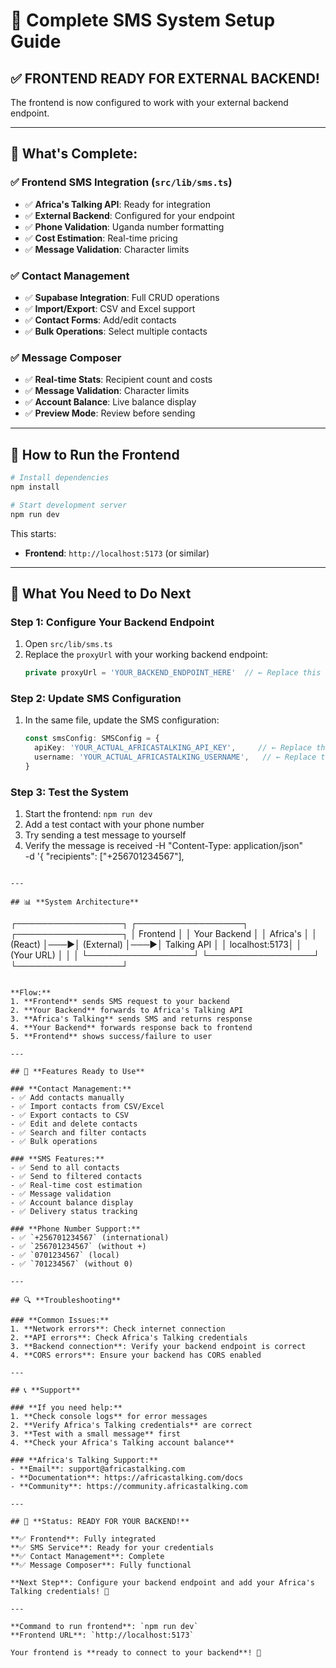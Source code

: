 # 🚀 Complete SMS System Setup Guide

## ✅ **FRONTEND READY FOR EXTERNAL BACKEND!**

The frontend is now configured to work with your external backend endpoint.

---

## 🎯 **What's Complete:**

### ✅ Frontend SMS Integration (`src/lib/sms.ts`)
- ✅ **Africa's Talking API**: Ready for integration
- ✅ **External Backend**: Configured for your endpoint
- ✅ **Phone Validation**: Uganda number formatting
- ✅ **Cost Estimation**: Real-time pricing
- ✅ **Message Validation**: Character limits

### ✅ Contact Management
- ✅ **Supabase Integration**: Full CRUD operations
- ✅ **Import/Export**: CSV and Excel support
- ✅ **Contact Forms**: Add/edit contacts
- ✅ **Bulk Operations**: Select multiple contacts

### ✅ Message Composer
- ✅ **Real-time Stats**: Recipient count and costs
- ✅ **Message Validation**: Character limits
- ✅ **Account Balance**: Live balance display
- ✅ **Preview Mode**: Review before sending

---

## 🚀 **How to Run the Frontend**

```bash
# Install dependencies
npm install

# Start development server
npm run dev
```

This starts:
- **Frontend**: `http://localhost:5173` (or similar)

---

## 🔧 **What You Need to Do Next**

### **Step 1: Configure Your Backend Endpoint**
1. Open `src/lib/sms.ts`
2. Replace the `proxyUrl` with your working backend endpoint:
   ```typescript
   private proxyUrl = 'YOUR_BACKEND_ENDPOINT_HERE'  // ← Replace this
   ```

### **Step 2: Update SMS Configuration**
1. In the same file, update the SMS configuration:
   ```typescript
   const smsConfig: SMSConfig = {
     apiKey: 'YOUR_ACTUAL_AFRICASTALKING_API_KEY',     // ← Replace this
     username: 'YOUR_ACTUAL_AFRICASTALKING_USERNAME',   // ← Replace this
   }
   ```

### **Step 3: Test the System**
1. Start the frontend: `npm run dev`
2. Add a test contact with your phone number
3. Try sending a test message to yourself
4. Verify the message is received
  -H "Content-Type: application/json" \
  -d '{
    "recipients": ["+256701234567"],
```

---

## 📊 **System Architecture**

```
┌─────────────────┐    ┌─────────────────┐    ┌─────────────────┐
│   Frontend      │    │   Your Backend   │    │  Africa's       │
│   (React)       │───▶│   (External)     │───▶│  Talking API    │
│   localhost:5173│    │   (Your URL)     │    │                 │
└─────────────────┘    └─────────────────┘    └─────────────────┘
```

**Flow:**
1. **Frontend** sends SMS request to your backend
2. **Your Backend** forwards to Africa's Talking API
3. **Africa's Talking** sends SMS and returns response
4. **Your Backend** forwards response back to frontend
5. **Frontend** shows success/failure to user

---

## 🎯 **Features Ready to Use**

### **Contact Management:**
- ✅ Add contacts manually
- ✅ Import contacts from CSV/Excel
- ✅ Export contacts to CSV
- ✅ Edit and delete contacts
- ✅ Search and filter contacts
- ✅ Bulk operations

### **SMS Features:**
- ✅ Send to all contacts
- ✅ Send to filtered contacts
- ✅ Real-time cost estimation
- ✅ Message validation
- ✅ Account balance display
- ✅ Delivery status tracking

### **Phone Number Support:**
- ✅ `+256701234567` (international)
- ✅ `256701234567` (without +)
- ✅ `0701234567` (local)
- ✅ `701234567` (without 0)

---

## 🔍 **Troubleshooting**

### **Common Issues:**
1. **Network errors**: Check internet connection
2. **API errors**: Check Africa's Talking credentials
3. **Backend connection**: Verify your backend endpoint is correct
4. **CORS errors**: Ensure your backend has CORS enabled

---

## 📞 **Support**

### **If you need help:**
1. **Check console logs** for error messages
2. **Verify Africa's Talking credentials** are correct
3. **Test with a small message** first
4. **Check your Africa's Talking account balance**

### **Africa's Talking Support:**
- **Email**: support@africastalking.com
- **Documentation**: https://africastalking.com/docs
- **Community**: https://community.africastalking.com

---

## 🎉 **Status: READY FOR YOUR BACKEND!**

**✅ Frontend**: Fully integrated  
**✅ SMS Service**: Ready for your credentials  
**✅ Contact Management**: Complete  
**✅ Message Composer**: Fully functional  

**Next Step**: Configure your backend endpoint and add your Africa's Talking credentials! 🚀

---

**Command to run frontend**: `npm run dev`
**Frontend URL**: `http://localhost:5173`

Your frontend is **ready to connect to your backend**! 🎉 